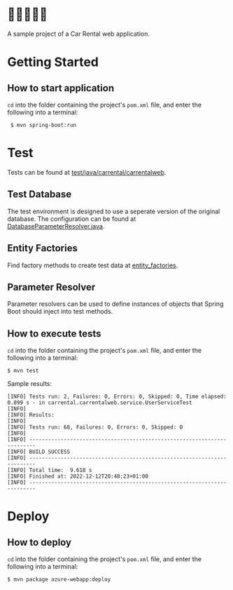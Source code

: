 # 🚗🚗🚗🚗🚗
A sample project of a Car Rental web application.

# Getting Started

## How to start application
`cd` into the folder containing the project's `pom.xml` file, and enter the following into a terminal:
```
 $ mvn spring-boot:run
```

# Test
Tests can be found at [test/java/carrental/carrentalweb](https://github.com/niiicolai/CarRentalWeb/tree/main/src/test/java/carrental/carrentalweb).

## Test Database
The test environment is designed to use a seperate version of the original database. The configuration can be found at [DatabaseParameterResolver.java](https://github.com/niiicolai/CarRentalWeb/blob/main/src/test/java/carrental/carrentalweb/parameter_resolvers/DatabaseParameterResolver.java#L28-L32).

## Entity Factories
Find factory methods to create test data at [entity_factories](https://github.com/niiicolai/CarRentalWeb/tree/main/src/test/java/carrental/carrentalweb/entity_factories).

## Parameter Resolver
Parameter resolvers can be used to define instances of objects that Spring Boot should inject into test methods.

## How to execute tests
`cd` into the folder containing the project's `pom.xml` file, and enter the following into a terminal:
```
$ mvn test
```
Sample results:
```
[INFO] Tests run: 2, Failures: 0, Errors: 0, Skipped: 0, Time elapsed: 0.099 s - in carrental.carrentalweb.service.UserServiceTest
[INFO]
[INFO] Results:
[INFO]
[INFO] Tests run: 68, Failures: 0, Errors: 0, Skipped: 0
[INFO]
[INFO] ------------------------------------------------------------------------
[INFO] BUILD SUCCESS
[INFO] ------------------------------------------------------------------------
[INFO] Total time:  9.618 s
[INFO] Finished at: 2022-12-12T20:48:23+01:00
[INFO] ------------------------------------------------------------------------
```

# Deploy

## How to deploy
`cd` into the folder containing the project's `pom.xml` file, and enter the following into a terminal:
```
$ mvn package azure-webapp:deploy
```